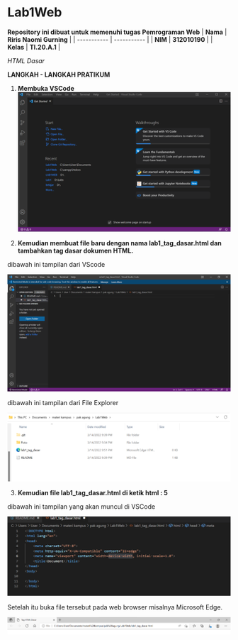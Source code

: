 # Lab1Web

<strong>Repository ini dibuat untuk memenuhi tugas Pemrograman Web</strong>
| <strong>Nama</strong>      | <strong>Riris Naomi Gurning</strong>  |
| ----------- | ----------- |
| <strong>NIM</strong>     | <strong>312010190</strong>       |
| <strong>Kelas</strong>   | <strong>TI.20.A.1</strong>        |

<p><i>HTML Dasar</i></p>

<p><strong>LANGKAH - LANGKAH PRATIKUM</strong></p>

1. <strong>Membuka VSCode</strong> 
![foto](foto/foto1.png)

2. <strong>Kemudian membuat file baru dengan nama lab1_tag_dasar.html dan tambahkan tag dasar dokumen
HTML.</strong>
<p>dibawah ini tampilan dari VScode</p>

![foto](foto/foto2.png)

<p>dibawah ini tampilan dari File Explorer</p>

![foto](foto/foto3.png)

3. <strong>Kemudian file lab1_tag_dasar.html di ketik html : 5</strong>
<p>dibawah ini tampilan yang akan muncul di VSCode</p>

![foto](foto/foto4.png)

<p>Setelah itu buka file tersebut pada web browser misalnya Microsoft Edge.</p>

![foto](foto/foto5.png)

